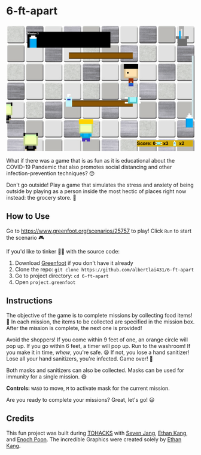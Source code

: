 # 6-ft-apart

![6-ft-animation](6-ft-animation.gif "6-ft-animation")

What if there was a game that is as fun as it is educational about the COVID-19 Pandemic that also promotes social distancing and other infection-prevention techniques? 😯

Don't go outside! Play a game that simulates the stress and anxiety of being outside by playing as a person inside the most hectic of places right now instead: the grocery store. 🏪

## How to Use
Go to https://www.greenfoot.org/scenarios/25757 to play! Click `Run` to start the scenario 🎮

If you'd like to tinker 👩‍💻 with the source code: 
1. Download [Greenfoot](https://www.greenfoot.org/download) if you don't have it already
2. Clone the repo: `git clone https://github.com/albertlai431/6-ft-apart`
3. Go to project directory: `cd 6-ft-apart`
4. Open `project.greenfoot`

## Instructions
The objective of the game is to complete missions by collecting food items! 🍎 In each mission, the items to be collected are specified in the mission box. After the mission is complete, the next one is provided! 

Avoid the shoppers! If you come within 9 feet of one, an orange circle will pop up. If you go within 6 feet, a timer will pop up. Run to the washroom! If you make it in time, *whew*, you're safe. 😪 If not, you lose a hand sanitizer! Lose all your hand sanitizers, you're infected. Game over! 🦠

Both masks and sanitizers can also be collected. Masks can be used for immunity for a single mission. 😷

**Controls:** `WASD` to move, `M` to activate mask for the current mission. 

Are you ready to complete your missions? Great, let's go! 😃

## Credits
This fun project was built during [TOHACKS](https://devpost.com/software/6-feet-apart) with [Seven Jang](https://github.com/sevenj7), [Ethan Kang](https://github.com/Eathem), and [Enoch Poon](https://github.com/EnochPoon). The incredible Graphics were created solely by [Ethan Kang](https://github.com/Eathem). 